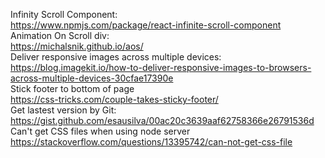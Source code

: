 Infinity Scroll Component: <br/>
https://www.npmjs.com/package/react-infinite-scroll-component<br/>
Animation On Scroll div: <br/>
https://michalsnik.github.io/aos/<br/>
Deliver responsive images across multiple devices:<br/>
https://blog.imagekit.io/how-to-deliver-responsive-images-to-browsers-across-multiple-devices-30cfae17390e<br/>
Stick footer to bottom of page<br/>
https://css-tricks.com/couple-takes-sticky-footer/<br/>
Get lastest version by Git: <br/>
https://gist.github.com/esausilva/00ac20c3639aaf62758366e26791536d <br/>
Can't get CSS files when using node server
https://stackoverflow.com/questions/13395742/can-not-get-css-file
